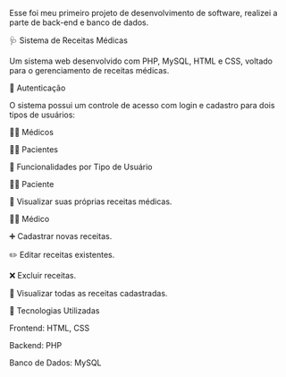 Esse foi meu primeiro projeto de desenvolvimento de software, realizei a parte de back-end e banco de dados.

🩺 Sistema de Receitas Médicas

Um sistema web desenvolvido com PHP, MySQL, HTML e CSS, voltado para o gerenciamento de receitas médicas.

🔐 Autenticação

O sistema possui um controle de acesso com login e cadastro para dois tipos de usuários:

👨‍⚕️ Médicos

🧑‍⚕️ Pacientes


👥 Funcionalidades por Tipo de Usuário

🧑‍⚕️ Paciente

📄 Visualizar suas próprias receitas médicas.


👨‍⚕️ Médico

➕ Cadastrar novas receitas.

✏️ Editar receitas existentes.

❌ Excluir receitas.

📄 Visualizar todas as receitas cadastradas.


🧰 Tecnologias Utilizadas

Frontend: HTML, CSS

Backend: PHP

Banco de Dados: MySQL
